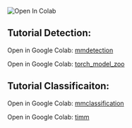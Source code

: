 ![Open In Colab](https://colab.research.google.com/assets/colab-badge.svg)

## Tutorial Detection:

Open in Google Colab: [mmdetection](https://colab.research.google.com/github/cqels/vision/blob/main/tutorials/tutorials_detection_mmdetection.ipynb)
                      
Open in Google Colab: [torch_model_zoo](https://colab.research.google.com/github/cqels/vision/blob/main/tutorials/tutorials_detection_pytorch_build_in_models.ipynb)

## Tutorial Classificaiton:

Open in Google Colab: [mmclassification](https://colab.research.google.com/github/cqels/vision/blob/main/tutorials/tutorials_classification_mmclassification.ipynb)

Open in Google Colab: [timm](https://colab.research.google.com/github/cqels/vision/blob/main/tutorials/tutorials_classification_timm.ipynb)
